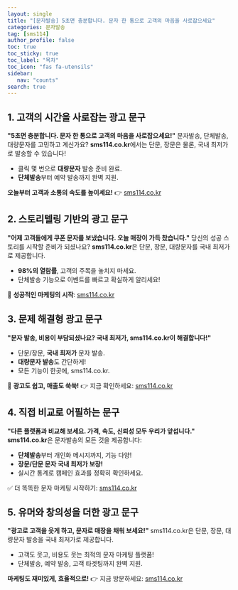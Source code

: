 ```yaml
---
layout: single
title: "[문자발송] 5초면 충분합니다. 문자 한 통으로 고객의 마음을 사로잡으세요"
categories: 문자발송
tag: [sms114]
author_profile: false
toc: true
toc_sticky: true
toc_label: "목차"
toc_icon: "fas fa-utensils" 
sidebar:
   nav: "counts"
search: true
---
```


## **1. 고객의 시간을 사로잡는 광고 문구**

**"5초면 충분합니다. 문자 한 통으로 고객의 마음을 사로잡으세요!"**
문자발송, 단체발송, 대량문자를 고민하고 계신가요?
**sms114.co.kr**에서는 단문, 장문은 물론, 국내 최저가로 발송할 수 있습니다!

- 클릭 몇 번으로 **대량문자** 발송 준비 완료.
- **단체발송**부터 예약 발송까지 완벽 지원.

**오늘부터 고객과 소통의 속도를 높이세요!**
👉 [sms114.co.kr](http://sms114.co.kr)

## **2. 스토리텔링 기반의 광고 문구**

**"어제 고객들에게 쿠폰 문자를 보냈습니다. 오늘 매장이 가득 찼습니다."**
당신의 성공 스토리를 시작할 준비가 되셨나요?
**sms114.co.kr**은 단문, 장문, 대량문자를 국내 최저가로 제공합니다.

- **98%의 열람률**, 고객의 주목을 놓치지 마세요.
- 단체발송 기능으로 이벤트를 빠르고 확실하게 알리세요!

📢 **성공적인 마케팅의 시작**: [sms114.co.kr](http://sms114.co.kr)

## **3. 문제 해결형 광고 문구**

**"문자 발송, 비용이 부담되셨나요? 국내 최저가, sms114.co.kr이 해결합니다!"**

- 단문/장문, **국내 최저가** 문자 발송.
- **대량문자 발송**도 간단하게!
- 모든 기능이 한곳에, sms114.co.kr.

💬 **광고도 쉽고, 매출도 쑥쑥!**
👉 지금 확인하세요: [sms114.co.kr](http://sms114.co.kr)

## **4. 직접 비교로 어필하는 문구**

**"다른 플랫폼과 비교해 보세요. 가격, 속도, 신뢰성 모두 우리가 앞섭니다."**
**sms114.co.kr**은 문자발송의 모든 것을 제공합니다:

- **단체발송**부터 개인화 메시지까지, 기능 다양!
- **장문/단문 문자 국내 최저가 보장!**
- 실시간 통계로 캠페인 효과를 정확히 확인하세요.

✅ 더 똑똑한 문자 마케팅 시작하기: [sms114.co.kr](http://sms114.co.kr)

## **5. 유머와 창의성을 더한 광고 문구**

**"광고로 고객을 웃게 하고, 문자로 매장을 채워 보세요!"**
sms114.co.kr은 단문, 장문, 대량문자 발송을 국내 최저가로 제공합니다.

- 고객도 웃고, 비용도 웃는 최적의 문자 마케팅 플랫폼!
- 단체발송, 예약 발송, 고객 타겟팅까지 완벽 지원.

**마케팅도 재미있게, 효율적으로!**
👉 지금 방문하세요: [sms114.co.kr](http://sms114.co.kr)



